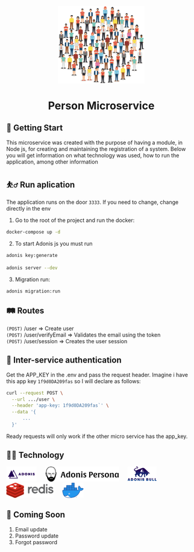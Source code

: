 <div align="center">

<img src="./resources/views/readme/icon_person.svg" width="230" />

# Person Microservice

</div>

## 🚀 Getting Start

This microservice was created with the purpose of having a module, in Node js, for creating and maintaining the registration of a system. Below you will get information on what technology was used, how to run the application, among other information

## ⛹️‍♂️ Run aplication

The application runs on the door `3333`. If you need to change, change directly in the env

1. Go to the root of the project and run the docker:

```bash
docker-compose up -d
```

2. To start Adonis js you must run

```bash
adonis key:generate

adonis server --dev
```

3. Migration run:

```bash
adonis migration:run
```

## 🛤 Routes

`(POST)` /user => Create user</br>
`(POST)` /user/verifyEmail => Validates the email using the token</br>
`(POST)` /user/session => Creates the user session

## 🔐 Inter-service authentication

Get the APP_KEY in the .env and pass the request header. Imagine i have this app key `1f9d0DA209fas` 
so I will declare as follows:

```bash
curl --request POST \
  --url .../user \
  --header 'app-key: 1f9d0DA209fas`' \
  --data '{
      ...
  }'
```

Ready requests will only work if the other micro service has the app_key.

## 👨‍💻 Technology
[<img alt="AdonisJS" src="resources/views/readme/adonisjs.svg" height="40" />](https://adonisjs.com/)&nbsp; &nbsp; &nbsp;
[<img alt="Adonis Person" src="resources/views/readme/adonis_person.svg" height="40" />](https://github.com/adonisjs/adonis-persona)&nbsp; &nbsp; &nbsp;
[<img alt="Adonis Bull" src="resources/views/readme/adonis_bull.png" height="40" />](https://github.com/Rocketseat/adonis-bull)&nbsp; &nbsp; &nbsp;
[<img alt="Redis" src="resources/views/readme/redis.png" height="40" />](https://redis.io/)&nbsp; &nbsp; &nbsp;
[<img alt="Docker" src="resources/views/readme/docker.png" height="40" />](https://docker.com/)&nbsp; &nbsp; &nbsp;

## 🤞 Coming Soon

1. Email update
2. Password update
3. Forgot password